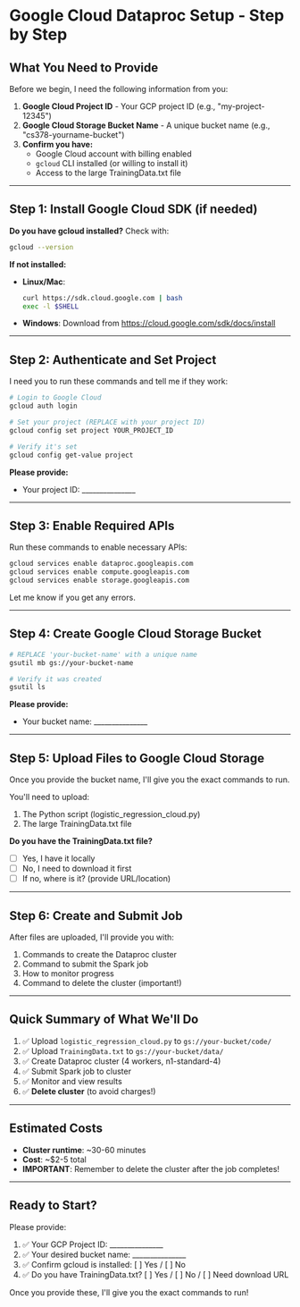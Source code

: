 # Google Cloud Dataproc Setup - Step by Step

## What You Need to Provide

Before we begin, I need the following information from you:

1. **Google Cloud Project ID** - Your GCP project ID (e.g., "my-project-12345")
2. **Google Cloud Storage Bucket Name** - A unique bucket name (e.g., "cs378-yourname-bucket")
3. **Confirm you have:**
   - Google Cloud account with billing enabled
   - `gcloud` CLI installed (or willing to install it)
   - Access to the large TrainingData.txt file

---

## Step 1: Install Google Cloud SDK (if needed)

**Do you have gcloud installed?** Check with:
```bash
gcloud --version
```

**If not installed:**
- **Linux/Mac**: 
  ```bash
  curl https://sdk.cloud.google.com | bash
  exec -l $SHELL
  ```
- **Windows**: Download from https://cloud.google.com/sdk/docs/install

---

## Step 2: Authenticate and Set Project

I need you to run these commands and tell me if they work:

```bash
# Login to Google Cloud
gcloud auth login

# Set your project (REPLACE with your project ID)
gcloud config set project YOUR_PROJECT_ID

# Verify it's set
gcloud config get-value project
```

**Please provide:**
- Your project ID: _______________

---

## Step 3: Enable Required APIs

Run these commands to enable necessary APIs:

```bash
gcloud services enable dataproc.googleapis.com
gcloud services enable compute.googleapis.com  
gcloud services enable storage.googleapis.com
```

Let me know if you get any errors.

---

## Step 4: Create Google Cloud Storage Bucket

```bash
# REPLACE 'your-bucket-name' with a unique name
gsutil mb gs://your-bucket-name

# Verify it was created
gsutil ls
```

**Please provide:**
- Your bucket name: _______________

---

## Step 5: Upload Files to Google Cloud Storage

Once you provide the bucket name, I'll give you the exact commands to run.

You'll need to upload:
1. The Python script (logistic_regression_cloud.py)
2. The large TrainingData.txt file

**Do you have the TrainingData.txt file?**
- [ ] Yes, I have it locally
- [ ] No, I need to download it first
- [ ] If no, where is it? (provide URL/location)

---

## Step 6: Create and Submit Job

After files are uploaded, I'll provide you with:
1. Commands to create the Dataproc cluster
2. Command to submit the Spark job
3. How to monitor progress
4. Command to delete the cluster (important!)

---

## Quick Summary of What We'll Do

1. ✅ Upload `logistic_regression_cloud.py` to `gs://your-bucket/code/`
2. ✅ Upload `TrainingData.txt` to `gs://your-bucket/data/`
3. ✅ Create Dataproc cluster (4 workers, n1-standard-4)
4. ✅ Submit Spark job to cluster
5. ✅ Monitor and view results
6. ✅ **Delete cluster** (to avoid charges!)

---

## Estimated Costs

- **Cluster runtime**: ~30-60 minutes
- **Cost**: ~$2-5 total
- **IMPORTANT**: Remember to delete the cluster after the job completes!

---

## Ready to Start?

Please provide:
1. ✅ Your GCP Project ID: _______________
2. ✅ Your desired bucket name: _______________
3. ✅ Confirm gcloud is installed: [ ] Yes / [ ] No
4. ✅ Do you have TrainingData.txt? [ ] Yes / [ ] No / [ ] Need download URL

Once you provide these, I'll give you the exact commands to run!
